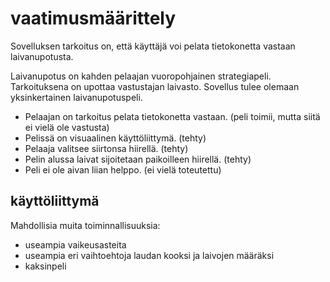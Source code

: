 # vaatimusmäärittely
Sovelluksen tarkoitus on, että käyttäjä voi pelata tietokonetta vastaan laivanupotusta.


Laivanupotus on kahden pelaajan vuoropohjainen strategiapeli. Tarkoituksena on upottaa vastustajan laivasto. Sovellus tulee olemaan yksinkertainen laivanupotuspeli. 

- Pelaajan on tarkoitus pelata tietokonetta vastaan. (peli toimii, mutta siitä ei vielä ole vastusta)
- Pelissä on visuaalinen käyttöliittymä. (tehty)
- Pelaaja valitsee siirtonsa hiirellä. (tehty)
- Pelin alussa laivat sijoitetaan paikoilleen hiirellä. (tehty)
- Peli ei ole aivan liian helppo. (ei vielä toteutettu)

## käyttöliittymä



Mahdollisia muita toiminnallisuuksia:
- useampia vaikeusasteita
- useampia eri vaihtoehtoja laudan kooksi ja laivojen määräksi
- kaksinpeli
